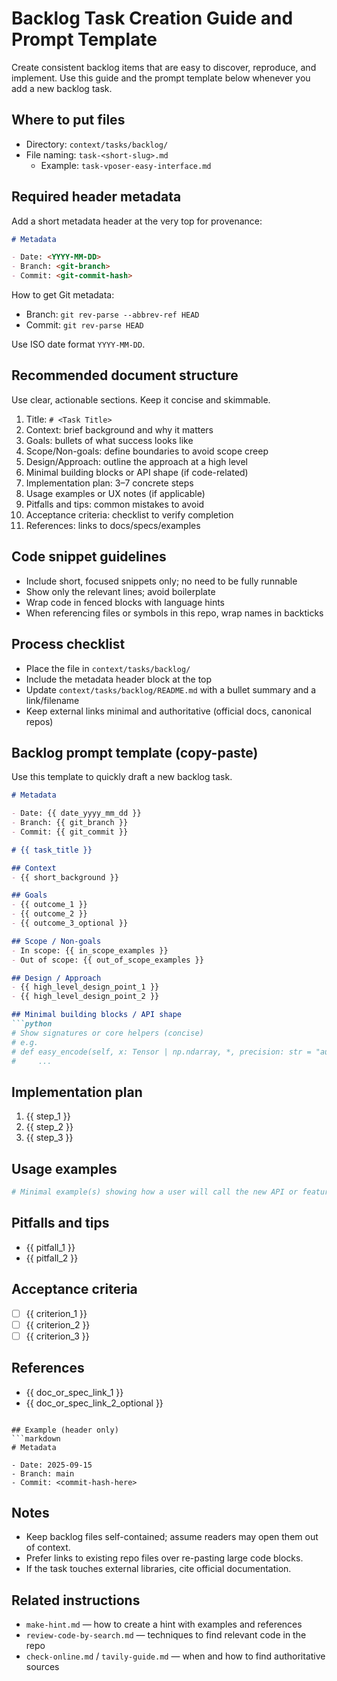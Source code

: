 # Backlog Task Creation Guide and Prompt Template

Create consistent backlog items that are easy to discover, reproduce, and implement. Use this guide and the prompt template below whenever you add a new backlog task.

## Where to put files
- Directory: `context/tasks/backlog/`
- File naming: `task-<short-slug>.md`
  - Example: `task-vposer-easy-interface.md`

## Required header metadata
Add a short metadata header at the very top for provenance:

```markdown
# Metadata

- Date: <YYYY-MM-DD>
- Branch: <git-branch>
- Commit: <git-commit-hash>
```

How to get Git metadata:
- Branch: `git rev-parse --abbrev-ref HEAD`
- Commit: `git rev-parse HEAD`

Use ISO date format `YYYY-MM-DD`.

## Recommended document structure
Use clear, actionable sections. Keep it concise and skimmable.

1. Title: `# <Task Title>`
2. Context: brief background and why it matters
3. Goals: bullets of what success looks like
4. Scope/Non-goals: define boundaries to avoid scope creep
5. Design/Approach: outline the approach at a high level
6. Minimal building blocks or API shape (if code-related)
7. Implementation plan: 3–7 concrete steps
8. Usage examples or UX notes (if applicable)
9. Pitfalls and tips: common mistakes to avoid
10. Acceptance criteria: checklist to verify completion
11. References: links to docs/specs/examples

## Code snippet guidelines
- Include short, focused snippets only; no need to be fully runnable
- Show only the relevant lines; avoid boilerplate
- Wrap code in fenced blocks with language hints
- When referencing files or symbols in this repo, wrap names in backticks

## Process checklist
- Place the file in `context/tasks/backlog/`
- Include the metadata header block at the top
- Update `context/tasks/backlog/README.md` with a bullet summary and a link/filename
- Keep external links minimal and authoritative (official docs, canonical repos)

## Backlog prompt template (copy-paste)
Use this template to quickly draft a new backlog task.

```markdown
# Metadata

- Date: {{ date_yyyy_mm_dd }}
- Branch: {{ git_branch }}
- Commit: {{ git_commit }}

# {{ task_title }}

## Context
- {{ short_background }}

## Goals
- {{ outcome_1 }}
- {{ outcome_2 }}
- {{ outcome_3_optional }}

## Scope / Non-goals
- In scope: {{ in_scope_examples }}
- Out of scope: {{ out_of_scope_examples }}

## Design / Approach
- {{ high_level_design_point_1 }}
- {{ high_level_design_point_2 }}

## Minimal building blocks / API shape
```python
# Show signatures or core helpers (concise)
# e.g.
# def easy_encode(self, x: Tensor | np.ndarray, *, precision: str = "auto", ...) -> Tensor:
#     ...
```

## Implementation plan
1. {{ step_1 }}
2. {{ step_2 }}
3. {{ step_3 }}

## Usage examples
```python
# Minimal example(s) showing how a user will call the new API or feature
```

## Pitfalls and tips
- {{ pitfall_1 }}
- {{ pitfall_2 }}

## Acceptance criteria
- [ ] {{ criterion_1 }}
- [ ] {{ criterion_2 }}
- [ ] {{ criterion_3 }}

## References
- {{ doc_or_spec_link_1 }}
- {{ doc_or_spec_link_2_optional }}
```

## Example (header only)
```markdown
# Metadata

- Date: 2025-09-15
- Branch: main
- Commit: <commit-hash-here>
```

## Notes
- Keep backlog files self-contained; assume readers may open them out of context.
- Prefer links to existing repo files over re-pasting large code blocks.
- If the task touches external libraries, cite official documentation.

## Related instructions
- `make-hint.md` — how to create a hint with examples and references
- `review-code-by-search.md` — techniques to find relevant code in the repo
- `check-online.md` / `tavily-guide.md` — when and how to find authoritative sources